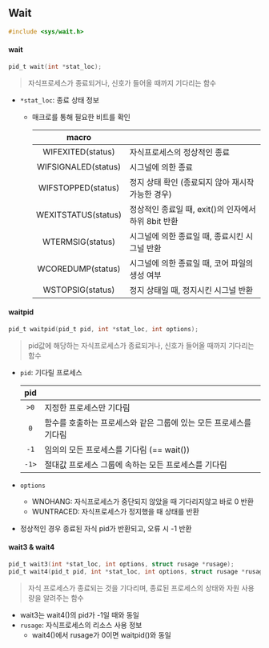 ## Wait

```c
#include <sys/wait.h>
```

#### wait

```c
pid_t wait(int *stat_loc);
```

> 자식프로세스가 종료되거나, 신호가 들어올 때까지 기다리는 함수

* `*stat_loc`: 종료 상태 정보
  *   매크로를 통해 필요한 비트를 확인

      |      **macro**      |                                     |
      | :-----------------: | ----------------------------------- |
      |  WIFEXITED(status)  | 자식프로세스의 정상적인 종료                     |
      | WIFSIGNALED(status) | 시그널에 의한 종료                          |
      |  WIFSTOPPED(status) | 정지 상태 확인 (종료되지 않아 재시작 가능한 경우)       |
      | WEXITSTATUS(status) | 정상적인 종료일 때, exit()의 인자에서 하위 8bit 반환 |
      |   WTERMSIG(status)  | 시그널에 의한 종료일 때, 종료시킨 시그널 반환          |
      |  WCOREDUMP(status)  | 시그널에 의한 종료일 때, 코어 파일의 생성 여부         |
      |   WSTOPSIG(status)  | 정지 상태일 때, 정지시킨 시그널 반환               |

#### waitpid

```c
pid_t waitpid(pid_t pid, int *stat_loc, int options);
```

> pid값에 해당하는 자식프로세스가 종료되거나, 신호가 들어올 때까지 기다리는 함수

*   `pid`: 기다릴 프로세스

    | **pid** |                                       |
    | :-----: | ------------------------------------- |
    |   `>0`  | 지정한 프로세스만 기다림                         |
    |   `0`   | 함수를 호출하는 프로세스와 같은 그룹에 있는 모든 프로세스를 기다림 |
    |   `-1`  | 임의의 모든 프로세스를 기다림 (== wait())          |
    |  `-1>`  | 절대값 프로세스 그룹에 속하는 모든 프로세스를 기다림         |
* `options`
  * WNOHANG: 자식프로세스가 중단되지 않았을 때 기다리지않고 바로 0 반환
  * WUNTRACED: 자식프로세스가 정지했을 때 상태를 반환
* 정상적인 경우 종료된 자식 pid가 반환되고, 오류 시 -1 반환

#### wait3 & wait4

```c
pid_t wait3(int *stat_loc, int options, struct rusage *rusage);
pid_t wait4(pid_t pid, int *stat_loc, int options, struct rusage *rusage);
```

> 자식 프로세스가 종료되는 것을 기다리며, 종료된 프로세스의 상태와 자원 사용량을 알려주는 함수

* wait3는 wait4()의 pid가 -1일 때와 동일
* `rusage`: 자식프로세스의 리소스 사용 정보
  * wait4()에서 rusage가 0이면 waitpid()와 동일
